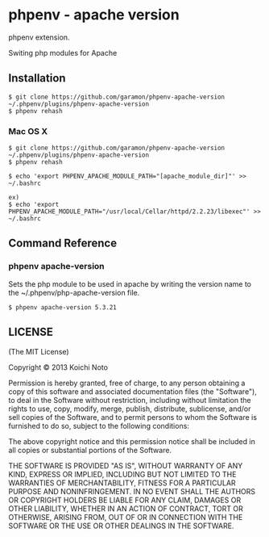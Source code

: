 phpenv - apache version
======================

phpenv extension.

Switing php modules for Apache

Installation
------------

    $ git clone https://github.com/garamon/phpenv-apache-version ~/.phpenv/plugins/phpenv-apache-version
    $ phpenv rehash

### Mac OS X

    $ git clone https://github.com/garamon/phpenv-apache-version ~/.phpenv/plugins/phpenv-apache-version
    $ phpenv rehash

    $ echo 'export PHPENV_APACHE_MODULE_PATH="[apache_module_dir]"' >> ~/.bashrc

    ex)
    $ echo 'export PHPENV_APACHE_MODULE_PATH="/usr/local/Cellar/httpd/2.2.23/libexec"' >> ~/.bashrc

Command Reference
-----------------
### phpenv apache-version
Sets the php module to be used in apache by writing the version name to the ~/.phpenv/php-apache-version file.

    $ phpenv apache-version 5.3.21

LICENSE
-------
(The MIT License)

Copyright &copy; 2013 Koichi Noto

Permission is hereby granted, free of charge, to any person obtaining
a copy of this software and associated documentation files (the
"Software"), to deal in the Software without restriction, including
without limitation the rights to use, copy, modify, merge, publish,
distribute, sublicense, and/or sell copies of the Software, and to
permit persons to whom the Software is furnished to do so, subject to
the following conditions:

The above copyright notice and this permission notice shall be
included in all copies or substantial portions of the Software.

THE SOFTWARE IS PROVIDED "AS IS", WITHOUT WARRANTY OF ANY KIND,
EXPRESS OR IMPLIED, INCLUDING BUT NOT LIMITED TO THE WARRANTIES OF
MERCHANTABILITY, FITNESS FOR A PARTICULAR PURPOSE AND
NONINFRINGEMENT. IN NO EVENT SHALL THE AUTHORS OR COPYRIGHT HOLDERS BE
LIABLE FOR ANY CLAIM, DAMAGES OR OTHER LIABILITY, WHETHER IN AN ACTION
OF CONTRACT, TORT OR OTHERWISE, ARISING FROM, OUT OF OR IN CONNECTION
WITH THE SOFTWARE OR THE USE OR OTHER DEALINGS IN THE SOFTWARE.
